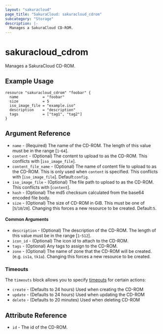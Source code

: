 ```yaml
---
layout: "sakuracloud"
page_title: "SakuraCloud: sakuracloud_cdrom"
subcategory: "Storage"
description: |-
  Manages a SakuraCloud CD-ROM.
---
```


# sakuracloud_cdrom

Manages a SakuraCloud CD-ROM.

## Example Usage

```hcl
resource "sakuracloud_cdrom" "foobar" {
  name           = "foobar"
  size           = 5
  iso_image_file = "example.iso"
  description    = "description"
  tags           = ["tag1", "tag2"]
}
```

## Argument Reference

* `name` - (Required) The name of the CD-ROM. The length of this value must be in the range [`1`-`64`].
* `content` - (Optional) The content to upload to as the CD-ROM. This conflicts with [`iso_image_file`].
* `content_file_name` - (Optional) The name of content file to upload to as the CD-ROM. This is only used when `content` is specified. This conflicts with [`iso_image_file`]. Default:`config`.
* `iso_image_file` - (Optional) The file path to upload to as the CD-ROM. This conflicts with [`content`].
* `hash` - (Optional) The md5 checksum calculated from the base64 encoded file body.
* `size` - (Optional) The size of CD-ROM in GiB. This must be one of [`5`/`10`/`20`]. Changing this forces a new resource to be created. Default:`5`.

#### Common Arguments

* `description` - (Optional) The description of the CD-ROM. The length of this value must be in the range [`1`-`512`].
* `icon_id` - (Optional) The icon id to attach to the CD-ROM.
* `tags` - (Optional) Any tags to assign to the CD-ROM.
* `zone` - (Optional) The name of zone that the CD-ROM will be created. (e.g. `is1a`, `tk1a`). Changing this forces a new resource to be created.


### Timeouts

The `timeouts` block allows you to specify [timeouts](https://www.terraform.io/docs/configuration/resources.html#operation-timeouts) for certain actions:

* `create` - (Defaults to 24 hours) Used when creating the CD-ROM
* `update` - (Defaults to 24 hours) Used when updating the CD-ROM
* `delete` - (Defaults to 20 minutes) Used when deleting CD-ROM

## Attribute Reference

* `id` - The id of the CD-ROM.

